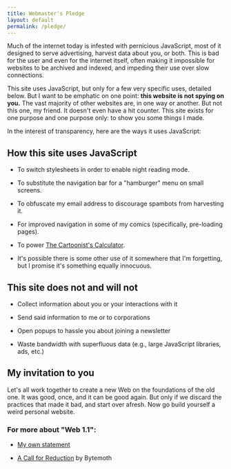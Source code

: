 ```yaml
---
title: Webmaster's Pledge
layout: default
permalink: /pledge/
---
```

Much of the internet today is infested with pernicious JavaScript,
most of it designed to serve advertising, harvest data about you,
or both. This is bad for the user and even for the internet itself,
often making it impossible for websites to be archived and indexed,
and impeding their use over slow connections.

This site uses JavaScript, but only for a few very specific uses, 
detailed below. But I want to be emphatic on one point: **this website
is not spying on you.** The vast majority of other websites are, in one
way or another. But not this one, my friend. It doesn't even have a hit
counter. This site exists for one purpose and one purpose only: to show
you some things I made.

In the interest of transparency, here are the ways it uses JavaScript:

## How this site uses JavaScript

- To switch stylesheets in order to enable night reading mode.

- To substitute the navigation bar for a "hamburger" menu on small screens.

- To obfuscate my email address to discourage spambots from harvesting it.

- For improved navigation in some of my comics (specifically, pre-loading pages).

- To power [The Cartoonist's Calculator](/calculator/).

- It's possible there is some other use of it somewhere that I'm forgetting, but I promise it's something equally innocuous.

## This site does not and will not

- Collect information about you or your interactions with it

- Send said information to me or to corporations

- Open popups to hassle you about joining a newsletter

- Waste bandwidth with superfluous data (e.g., large JavaScript libraries, ads, etc.)

## My invitation to you

Let's all work together to create a new Web on the foundations of the old one. It was good, once, and it can be good
again. But only if we discard the practices that made it bad, and start over afresh. Now go build yourself a weird
personal website.

### For more about "Web 1.1": 

- [My own statement](/internet/2022/02/20/web11.html)

- [A Call for Reduction](https://bytemoth.neocities.org/dive/web11.htm) by Bytemoth